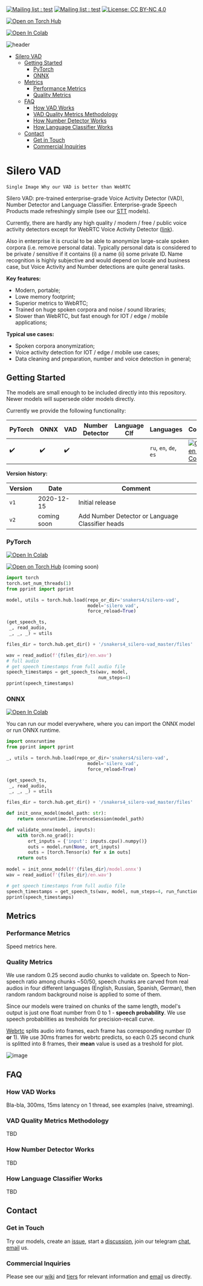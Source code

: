 [![Mailing list : test](http://img.shields.io/badge/Email-gray.svg?style=for-the-badge&logo=gmail)](mailto:hello@silero.ai) [![Mailing list : test](http://img.shields.io/badge/Telegram-blue.svg?style=for-the-badge&logo=telegram)](https://t.me/joinchat/Bv9tjhpdXTI22OUgpOIIDg) [![License: CC BY-NC 4.0](https://img.shields.io/badge/License-MIT-lightgrey.svg?style=for-the-badge)](https://github.com/snakers4/silero-vad/blob/master/LICENSE) 
 
[![Open on Torch Hub](https://img.shields.io/badge/Torch-Hub-red?logo=pytorch&style=for-the-badge)](https://pytorch.org/hub/snakers4_silero-vad/)

[![Open In Colab](https://colab.research.google.com/assets/colab-badge.svg)](https://colab.research.google.com/github/snakers4/silero-vad/blob/master/silero-vad.ipynb)

![header](https://user-images.githubusercontent.com/12515440/89997349-b3523080-dc94-11ea-9906-ca2e8bc50535.png)

- [Silero VAD](#silero-vad)
  - [Getting Started](#getting-started)
    - [PyTorch](#pytorch)
    - [ONNX](#onnx)
  - [Metrics](#metrics)
    - [Performance Metrics](#performance-metrics)
    - [Quality Metrics](#quality-metrics)
  - [FAQ](#faq)
    - [How VAD Works](#how-vad-works)
    - [VAD Quality Metrics Methodology](#vad-quality-metrics-methodology)
    - [How Number Detector Works](#how-number-detector-works)
    - [How Language Classifier Works](#how-language-classifier-works)
  - [Contact](#contact)
    - [Get in Touch](#get-in-touch)
    - [Commercial Inquiries](#commercial-inquiries)


# Silero VAD

`Single Image Why our VAD is better than WebRTC`

Silero VAD: pre-trained enterprise-grade Voice Activity Detector (VAD), Number Detector and Language Classifier.
Enterprise-grade Speech Products made refreshingly simple (see our [STT](https://github.com/snakers4/silero-models) models).

Currently, there are hardly any high quality / modern / free / public voice activity detectors except for WebRTC Voice Activity Detector ([link](https://github.com/wiseman/py-webrtcvad)).

Also in enterprise it is crucial to be able to anonymize large-scale spoken corpora (i.e. remove personal data). Typically personal data is considered to be private / sensitive if it contains (i) a name (ii) some private ID. Name recognition is highly subjective and would depend on locale and business case, but Voice Activity and Number detections are quite general tasks.

**Key features:**

- Modern, portable;
- Lowe memory footprint;
- Superior metrics to WebRTC;
- Trained on huge spoken corpora and noise / sound libraries;
- Slower than WebRTC, but fast enough for IOT / edge / mobile applications;

**Typical use cases:**

- Spoken corpora anonymization;
- Voice activity detection for IOT / edge / mobile use cases;
- Data cleaning and preparation, number and voice detection in general; 

## Getting Started

The models are small enough to be included directly into this repository. Newer models will supersede older models directly.

Currently we provide the following functionality:

| PyTorch           | ONNX               | VAD                 | Number Detector | Language Clf | Languages              | Colab |
|-------------------|--------------------|---------------------|-----------------|--------------|------------------------|-------| 
| :heavy_check_mark:| :heavy_check_mark: | :heavy_check_mark:  |                 |              | `ru`, `en`, `de`, `es` | [![Open In Colab](https://colab.research.google.com/assets/colab-badge.svg)](https://colab.research.google.com/github/snakers4/silero-vad/blob/master/silero-vad.ipynb) |

**Version history:**

| Version | Date        | Comment                                           |
|---------|-------------|---------------------------------------------------|
| `v1`    | 2020-12-15  | Initial release                                   |
| `v2`    | coming soon | Add Number Detector or Language Classifier heads  |

### PyTorch

[![Open In Colab](https://colab.research.google.com/assets/colab-badge.svg)](https://colab.research.google.com/github/snakers4/silero-vad/blob/master/silero-vad.ipynb)

[![Open on Torch Hub](https://img.shields.io/badge/Torch-Hub-red?logo=pytorch&style=for-the-badge)](https://pytorch.org/hub/snakers4_silero-vad/) (coming soon)
```python
import torch
torch.set_num_threads(1)
from pprint import pprint

model, utils = torch.hub.load(repo_or_dir='snakers4/silero-vad',
                              model='silero_vad',
                              force_reload=True)

(get_speech_ts,
 _, read_audio,
 _, _, _) = utils

files_dir = torch.hub.get_dir() + '/snakers4_silero-vad_master/files'

wav = read_audio(f'{files_dir}/en.wav')
# full audio
# get speech timestamps from full audio file
speech_timestamps = get_speech_ts(wav, model,
                                  num_steps=4)
pprint(speech_timestamps)
```
### ONNX

[![Open In Colab](https://colab.research.google.com/assets/colab-badge.svg)](https://colab.research.google.com/github/snakers4/silero-vad/blob/master/silero-vad.ipynb)

You can run our model everywhere, where you can import the ONNX model or run ONNX runtime.
```python
import onnxruntime
from pprint import pprint

_, utils = torch.hub.load(repo_or_dir='snakers4/silero-vad',
                              model='silero_vad',
                              force_reload=True)

(get_speech_ts,
 _, read_audio,
 _, _, _) = utils

files_dir = torch.hub.get_dir() + '/snakers4_silero-vad_master/files'

def init_onnx_model(model_path: str):
    return onnxruntime.InferenceSession(model_path)

def validate_onnx(model, inputs):
    with torch.no_grad():
        ort_inputs = {'input': inputs.cpu().numpy()}
        outs = model.run(None, ort_inputs)
        outs = [torch.Tensor(x) for x in outs]
    return outs
    
model = init_onnx_model(f'{files_dir}/model.onnx')
wav = read_audio(f'{files_dir}/en.wav')

# get speech timestamps from full audio file
speech_timestamps = get_speech_ts(wav, model, num_steps=4, run_function=validate_onnx) 
pprint(speech_timestamps)
```


## Metrics

### Performance Metrics

Speed metrics here.

### Quality Metrics

We use random 0.25 second audio chunks to validate on. Speech to Non-speech ratio among chunks ~50/50, speech chunks are carved from real audios in four different languages (English, Russian, Spanish, German), then random random background noise is applied to some of them. 

Since our models were trained on chunks of the same length, model's output is just one float number from 0 to 1 - **speech probability**. We use speech probabilities as tresholds for precision-recall curve.

[Webrtc](https://github.com/wiseman/py-webrtcvad) splits audio into frames, each frame has corresponding number (0 **or** 1). We use 30ms frames for webrtc predicts, so each 0.25 second chunk is splitted into 8 frames, their **mean** value is used as a treshold for plot.

![image](https://user-images.githubusercontent.com/36505480/102233150-9f476580-3ef8-11eb-87fb-ae6f1edfe10f.png)

## FAQ

### How VAD Works

Bla-bla, 300ms, 15ms latency on 1 thread, see examples (naive, streaming).

### VAD Quality Metrics Methodology

TBD

### How Number Detector Works

TBD

### How Language Classifier Works

TBD

## Contact

### Get in Touch

Try our models, create an [issue](https://github.com/snakers4/silero-vad/issues/new), start a [discussion](https://github.com/snakers4/silero-vad/discussions/new), join our telegram [chat](https://t.me/joinchat/Bv9tjhpdXTI22OUgpOIIDg), [email](mailto:hello@silero.ai) us.

### Commercial Inquiries

Please see our [wiki](https://github.com/snakers4/silero-models/wiki) and [tiers](https://github.com/snakers4/silero-models/wiki/Licensing-and-Tiers) for relevant information and [email](mailto:hello@silero.ai) us directly.
